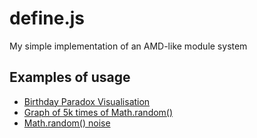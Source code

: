 # define.js
My simple implementation of an AMD-like module system

## Examples of usage
- [Birthday Paradox Visualisation](http://codepen.io/pavlovsk/pen/GNWWEM)
- [Graph of 5k times of Math.random()](http://codepen.io/pavlovsk/pen/RoKzwX)
- [Math.random() noise](http://codepen.io/pavlovsk/pen/mOWEzE)
